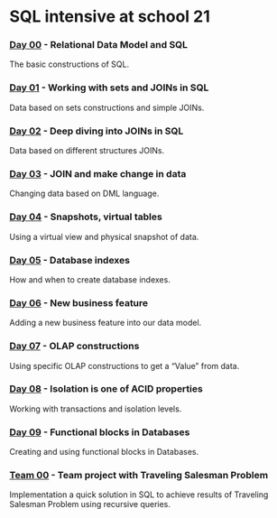 # SQL intensive at school 21
### [Day 00](https://github.com/elenmurnina/piscine_sql/tree/master/day00) - Relational Data Model and SQL
The basic constructions of SQL.

### [Day 01](https://github.com/elenmurnina/piscine_sql/tree/master/day01) - Working with sets and JOINs in SQL
Data based on sets constructions and simple JOINs.

### [Day 02](https://github.com/elenmurnina/piscine_sql/tree/master/day02) - Deep diving into JOINs in SQL
Data based on different structures JOINs.

### [Day 03](https://github.com/elenmurnina/piscine_sql/tree/master/day03) - JOIN and make change in data
Changing data based on DML language.

### [Day 04](https://github.com/elenmurnina/piscine_sql/tree/master/day04) - Snapshots, virtual tables
Using a virtual view and physical snapshot of data.

### [Day 05](https://github.com/elenmurnina/piscine_sql/tree/master/day05) - Database indexes
How and when to create database indexes.

### [Day 06](https://github.com/elenmurnina/piscine_sql/tree/master/day06) - New business feature
Adding a new business feature into our data model.

### [Day 07](https://github.com/elenmurnina/piscine_sql/tree/master/day07) - OLAP constructions
Using specific OLAP constructions to get a “Value” from data.

### [Day 08](https://github.com/elenmurnina/piscine_sql/tree/master/day08) - Isolation is one of ACID properties
Working with transactions and isolation levels.

### [Day 09](https://github.com/elenmurnina/piscine_sql/tree/master/day09) - Functional blocks in Databases
Creating and using functional blocks in Databases.

### [Team 00](https://github.com/elenmurnina/piscine_sql/tree/master/team00) - Team project with Traveling Salesman Problem
Implementation a quick solution in SQL to achieve results of Traveling Salesman Problem using recursive queries.
